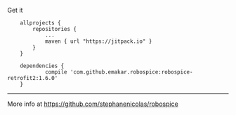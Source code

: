 
Get it
```
	allprojects {
		repositories {
			...
			maven { url "https://jitpack.io" }
		}
	}
	
	dependencies {
	        compile 'com.github.emakar.robospice:robospice-retrofit2:1.6.0'
	}
```
---------
More info at https://github.com/stephanenicolas/robospice
